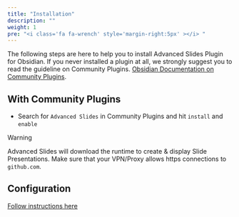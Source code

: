 ```yaml
---
title: "Installation"
description: ""
weight: 1
pre: "<i class='fa fa-wrench' style='margin-right:5px' ></i> "
---
```


The following steps are here to help you to install Advanced Slides Plugin for Obsidian. If you never installed a plugin at all, we strongly suggest you to read the guideline on Community Plugins. [Obsidian Documentation on Community Plugins](https://help.obsidian.md/Extending+Obsidian/Community+plugins).

## With Community Plugins

* Search for `Advanced Slides` in Community Plugins and hit `install` and `enable`

> [!WARNING]
> Advanced Slides will download the runtime to create & display Slide Presentations. 
> Make sure that your VPN/Proxy allows https connections to `github.com`.

## Configuration

[Follow instructions here](./settings.md)
